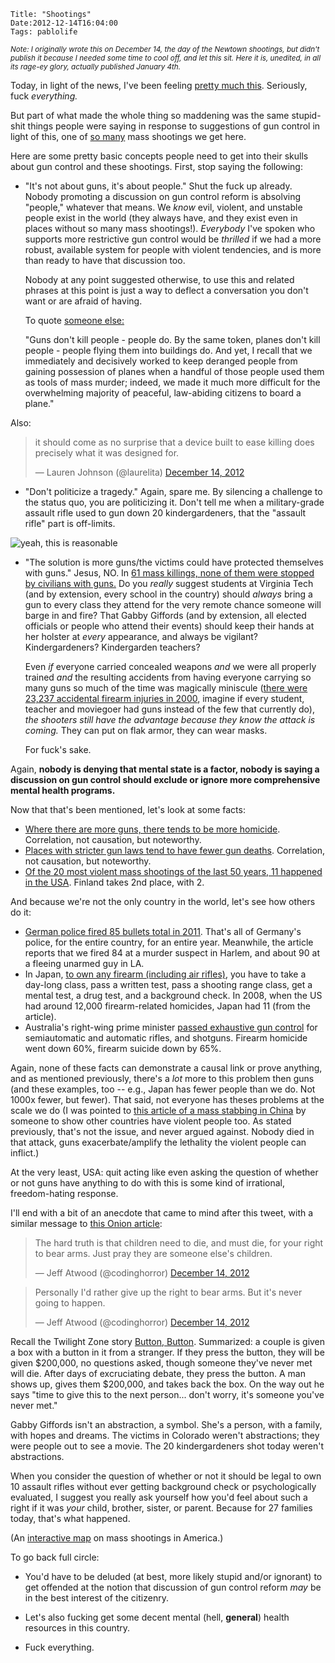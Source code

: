     Title: "Shootings"
    Date:2012-12-14T16:04:00
    Tags: pablolife

<em><small>Note: I originally wrote this on December 14, the day of the Newtown
shootings, but didn't publish it because I needed some time to cool off, and let
this sit. Here it is, unedited, in all its rage-ey glory, actually published
January 4th.</small></em>

Today, in light of the news, I've been feeling [pretty much this][13].
Seriously, fuck _everything._

But part of what made the whole thing so maddening was the same stupid-shit
things people were saying in response to suggestions of gun control in 
light of this, one of [so many][12] mass shootings we get here.

Here are some pretty basic concepts people need to get into their skulls about
gun control and these shootings. First, stop saying the following:

* "It's not about guns, it's about people." Shut the fuck up already. Nobody
  promoting a discussion on gun control reform is absolving "people," whatever
  that means. We _know_ evil, violent, and unstable people exist in the world 
  (they always have, and they exist even in places without so many mass 
  shootings!).  _Everybody_ I've spoken who supports more restrictive
  gun control would be _thrilled_ if we had a more robust, available system for
  people with violent tendencies, and is more than ready to have that
  discussion too. 

  Nobody at any point suggested otherwise, to use this and related phrases at 
  this point is just a way to deflect a conversation you don't want or are 
  afraid of having.

  To quote [someone else:][1]

    "Guns don't kill people - people do. By the same token, planes don't kill people -
    people flying them into buildings do. And yet, I recall that we immediately
    and decisively worked to keep deranged people from gaining possession of
    planes when a handful of those people used them as tools of mass murder;
    indeed, we made it much more difficult for the overwhelming majority of
    peaceful, law-abiding citizens to board a plane."

Also:

<blockquote class="twitter-tweet"><p>it should come as no surprise that a device
built to ease killing does precisely what it was designed for.</p>&mdash; Lauren
Johnson (@laurelita) <a
href="https://twitter.com/laurelita/status/279683092430585859"
data-datetime="2012-12-14T20:23:40+00:00">December 14, 2012</a></blockquote>
<script async src="//platform.twitter.com/widgets.js" charset="utf-8"></script>


* "Don't politicize a tragedy." Again, spare me. By silencing a challenge to the
  status quo, you are politicizing it. Don't tell me when a military-grade 
  assault rifle used to gun down 20 kindergardeners, that the "assault rifle"
  part is off-limits.

![yeah, this is reasonable](http://morepaul.com/images/assault-rifle.png "yeah, this is reasonable")

* "The solution is more guns/the victims could have protected themselves with
  guns." Jesus, NO. In [61 mass killings, none of them were stopped by civilians with guns.][2] 
  Do you _really_ suggest students at Virginia Tech (and by extension, every
  school in the country) should _always_ bring a gun to every class they attend
  for the very remote chance someone will barge in and fire? That Gabby Giffords
  (and by extension, all elected officials or people who attend their events) 
  should keep their hands at her holster at _every_ appearance, and always be 
  vigilant? Kindergardeners? Kindergarden teachers?

  Even _if_ everyone carried concealed weapons _and_ we were
  all properly trained _and_ the resulting accidents from having everyone
  carrying so many guns so much of the time was magically miniscule 
  ([there were 23,237 accidental firearm injuries in 2000][3], imagine if 
  every student, teacher and moviegoer had guns instead of the few that currently do), 
  _the shooters still have the advantage because they know the attack is coming._
  They can put on flak armor, they can wear masks.

  For fuck's sake.

Again, **nobody is denying that mental state is a factor, nobody is saying a
discussion on gun control should exclude or ignore more comprehensive mental
health programs.**

Now that that's been mentioned, let's look at some facts:

* [Where there are more guns, there tends to be more homicide][6]. Correlation,
  not causation, but noteworthy.
* [Places with stricter gun laws tend to have fewer gun deaths][7]. Correlation,
  not causation, but noteworthy.
* [Of the 20 most violent mass shootings of the last 50 years, 11 happened in the USA][8].
  Finland takes 2nd place, with 2.

And because we're not the only country in the world, let's see how others do it:

* [German police fired 85 bullets total in 2011][9]. That's all of Germany's
  police, for the entire country, for an entire year. Meanwhile, the article
  reports that we fired 84 at a murder suspect in Harlem, and about 90 at a 
  fleeing unarmed guy in LA.
* In Japan, [to own any firearm (including air rifles)][10], you have to take a
  day-long class, pass a written test, pass a shooting range class, get a mental
  test, a drug test, and a background check. In 2008, when the US had around
  12,000 firearm-related homicides, Japan had 11 (from the article).
* Australia's right-wing prime minister [passed exhaustive gun control][15] for
  semiautomatic and automatic rifles, and shotguns. Firearm homicide went down
  60%, firearm suicide down by 65%.

Again, none of these facts can demonstrate a causal link or prove anything, and
as mentioned previously, there's a _lot_ more to this problem then guns (and
these examples, too -- e.g., Japan has fewer people than we do. Not 1000x fewer,
but fewer). That said, not everyone has theses problems at the scale we do (I was pointed 
to [this article of a mass stabbing in China][14] by someone to show other 
countries have violent people too. As stated previously, that's not the issue, and
never argued against. Nobody died in that attack, guns exacerbate/amplify the 
lethality the violent people can inflict.)

At the very least, USA: quit acting like even asking the question of whether or
not guns have anything to do with this is some kind of irrational,
freedom-hating response.

I'll end with a bit of an anecdote that came to mind after this tweet, with a
similar message to [this Onion article][4]:

<blockquote class="twitter-tweet"><p>The hard truth is that children need to
die, and must die, for your right to bear arms. Just pray they are someone
else's children.</p>&mdash; Jeff Atwood (@codinghorror) <a
href="https://twitter.com/codinghorror/status/279689777668820995"
data-datetime="2012-12-14T20:50:14+00:00">December 14, 2012</a></blockquote>

<blockquote class="twitter-tweet"><p>Personally I'd rather give up the right to
bear arms. But it's never going to happen.</p>&mdash; Jeff Atwood
(@codinghorror) <a
href="https://twitter.com/codinghorror/status/279689920791072768"
data-datetime="2012-12-14T20:50:48+00:00">December 14, 2012</a></blockquote>

Recall the Twilight Zone story [Button, Button][5]. Summarized: a couple is
given a box with a button in it from a stranger. If they press the button, they
will be given $200,000, no questions asked, though someone they've never met
will die. After days of excruciating debate, they press the button. A man shows
up, gives them $200,000, and takes back the box. On the way out he says "time to
give this to the next person... don't worry, it's someone you've never met."

Gabby Giffords isn't an abstraction, a symbol. She's a person, with a family,
with hopes and dreams. The victims in Colorado weren't abstractions; they were
people out to see a movie. The 20 kindergardeners shot today weren't 
abstractions.

When you consider the question of whether or not it should be legal to own 10
assault rifles without ever getting background check or psychologically
evaluated, I suggest you really ask yourself how you'd feel about such a right 
if it was *your* child, brother, sister, or parent. Because for 27 families
today, that's what happened.

(An [interactive map][11] on mass shootings in America.)

To go back full circle: 

* You'd have to be deluded (at best, more likely stupid and/or ignorant) to get 
  offended at the notion that discussion of gun control reform _may_ be in the 
  best interest of the citizenry.
* Let's also fucking get some decent mental (hell, **general**) health resources 
  in this country. 
* Fuck everything.

   [1]: http://andrewsullivan.thedailybeast.com/2012/12/the-horror-in-newtown-reader-reax.html
   [2]: http://www.motherjones.com/politics/2012/09/mass-shootings-investigation
   [3]: http://webappa.cdc.gov/sasweb/ncipc/nfirates2000.html
   [4]: http://www.theonion.com/articles/right-to-own-handheld-device-that-shoots-deadly-me,30742/
   [5]: http://en.wikipedia.org/wiki/Button,_Button_(The_Twilight_Zone)
   [6]: http://www.hsph.harvard.edu/research/hicrc/firearms-research/guns-and-death/index.html
   [7]: http://www.theatlantic.com/national/archive/2011/01/the-geography-of-gun-deaths/69354/
   [8]: http://newsfeed.time.com/2012/07/20/the-worst-mass-shootings-of-the-past-50-years/
   [9]: http://worldnews.nbcnews.com/_news/2012/05/11/11662345-german-police-fired-just-85-bullets-total-in-2011?lite
   [10]: http://www.theatlantic.com/international/archive/2012/07/a-land-without-guns-how-japan-has-virtually-eliminated-shooting-deaths/260189/
   [11]: http://www.motherjones.com/politics/2012/07/mass-shootings-map?page=2
   [12]: http://thinkprogress.org/justice/2012/12/14/1337221/a-timeline-of-mass-shootings-in-the-us-since-columbine/
   [13]: http://www.theonion.com/articles/fuck-everything-nation-reports,30743/?ref=auto
   [14]: http://www.indianexpress.com/news/chinese-man-goes-on-stabbing-spree-at-a-school-22-kids-hurt/1045394/
   [15]: http://www.washingtonpost.com/blogs/wonkblog/wp/2012/08/02/did-gun-control-work-in-australia/
